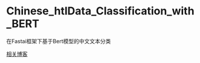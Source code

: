 # Chinese_htlData_Classification_with_BERT
在Fastai框架下基于Bert模型的中文文本分类

[相关博客](https://zhuanlan.zhihu.com/p/66506214)
